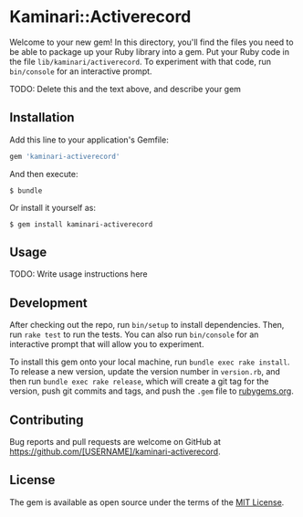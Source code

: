 # Kaminari::Activerecord

Welcome to your new gem! In this directory, you'll find the files you need to be able to package up your Ruby library into a gem. Put your Ruby code in the file `lib/kaminari/activerecord`. To experiment with that code, run `bin/console` for an interactive prompt.

TODO: Delete this and the text above, and describe your gem

## Installation

Add this line to your application's Gemfile:

```ruby
gem 'kaminari-activerecord'
```

And then execute:

    $ bundle

Or install it yourself as:

    $ gem install kaminari-activerecord

## Usage

TODO: Write usage instructions here

## Development

After checking out the repo, run `bin/setup` to install dependencies. Then, run `rake test` to run the tests. You can also run `bin/console` for an interactive prompt that will allow you to experiment.

To install this gem onto your local machine, run `bundle exec rake install`. To release a new version, update the version number in `version.rb`, and then run `bundle exec rake release`, which will create a git tag for the version, push git commits and tags, and push the `.gem` file to [rubygems.org](https://rubygems.org).

## Contributing

Bug reports and pull requests are welcome on GitHub at https://github.com/[USERNAME]/kaminari-activerecord.


## License

The gem is available as open source under the terms of the [MIT License](http://opensource.org/licenses/MIT).

